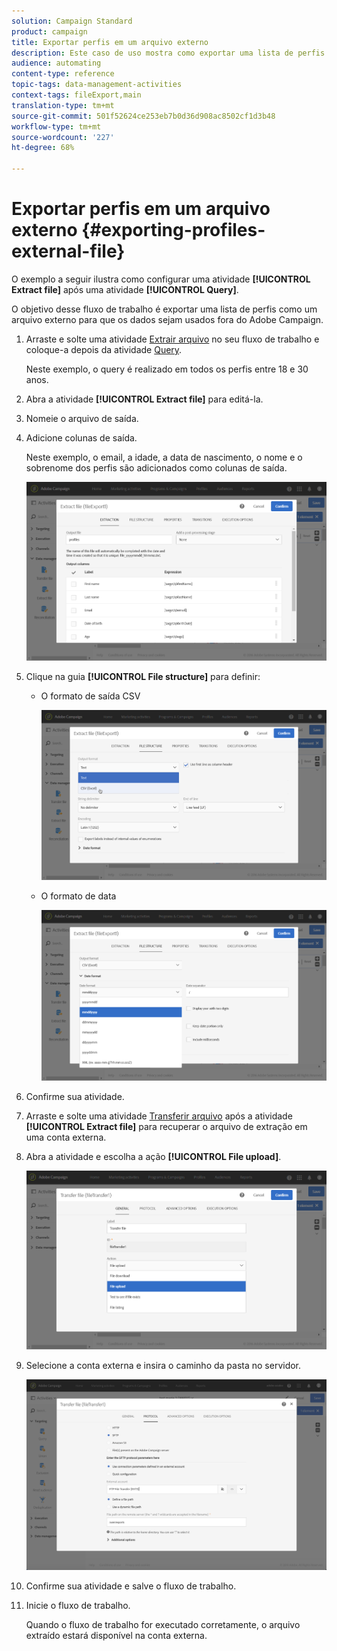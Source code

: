 ```yaml
---
solution: Campaign Standard
product: campaign
title: Exportar perfis em um arquivo externo
description: Este caso de uso mostra como exportar uma lista de perfis na forma de um arquivo externo para que os dados possam ser usados fora do Adobe Campaign.
audience: automating
content-type: reference
topic-tags: data-management-activities
context-tags: fileExport,main
translation-type: tm+mt
source-git-commit: 501f52624ce253eb7b0d36d908ac8502cf1d3b48
workflow-type: tm+mt
source-wordcount: '227'
ht-degree: 68%

---
```



# Exportar perfis em um arquivo externo {#exporting-profiles-external-file}

O exemplo a seguir ilustra como configurar uma atividade **[!UICONTROL Extract file]** após uma atividade **[!UICONTROL Query]**.

O objetivo desse fluxo de trabalho é exportar uma lista de perfis como um arquivo externo para que os dados sejam usados fora do Adobe Campaign.

1. Arraste e solte uma atividade [Extrair arquivo](../../automating/using/extract-file.md) no seu fluxo de trabalho e coloque-a depois da atividade [Query](../../automating/using/query.md).

   Neste exemplo, o query é realizado em todos os perfis entre 18 e 30 anos.

1. Abra a atividade **[!UICONTROL Extract file]** para editá-la.
1. Nomeie o arquivo de saída.
1. Adicione colunas de saída.

   Neste exemplo, o email, a idade, a data de nascimento, o nome e o sobrenome dos perfis são adicionados como colunas de saída.

   ![](assets/wkf_data_export6.png)

1. Clique na guia **[!UICONTROL File structure]** para definir:

   * O formato de saída CSV

      ![](assets/wkf_data_export7.png)

   * O formato de data

      ![](assets/wkf_data_export9.png)

1. Confirme sua atividade.
1. Arraste e solte uma atividade [Transferir arquivo](../../automating/using/transfer-file.md) após a atividade **[!UICONTROL Extract file]** para recuperar o arquivo de extração em uma conta externa.
1. Abra a atividade e escolha a ação **[!UICONTROL File upload]**.

   ![](assets/wkf_data_export11.png)

1. Selecione a conta externa e insira o caminho da pasta no servidor.

   ![](assets/wkf_data_export12.png)

1. Confirme sua atividade e salve o fluxo de trabalho.
1. Inicie o fluxo de trabalho.

   Quando o fluxo de trabalho for executado corretamente, o arquivo extraído estará disponível na conta externa.
